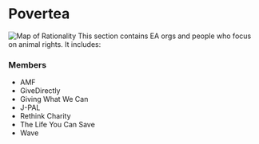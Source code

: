 # Povertea

![Map of Rationality](/images/maps/map_povertea.png)
This section contains EA orgs and people who focus on animal rights. It includes:
### Members

- AMF
- GiveDirectly
- Giving What We Can
- J-PAL
- Rethink Charity
- The Life You Can Save
- Wave